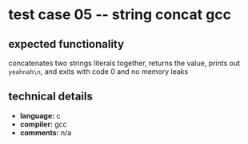 # test case 05 -- string concat gcc

## expected functionality
concatenates two strings literals together, returns the value, prints out
`yeahnah\n`, and exits with code 0 and no memory leaks

## technical details
- **language:** c
- **compiler:** gcc
- **comments:** n/a
